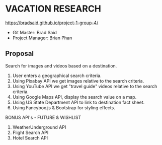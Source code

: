 # VACATION RESEARCH

https://bradsaid.github.io/project-1-group-4/

* Git Master: Brad Said
* Project Manager: Brian Phan

## Proposal

Search for images and videos based on a destination.

1. User enters a geographical search criteria.
1. Using Pixabay API we get images relative to the search criteria.
1. Using YouTube API we get "travel guide" videos relative to the search criteria.
1. Using Google Maps API, display the search value on a map.
1. Using US State Department API to link to destination fact sheet.  
1. Using Fancybox.js & Bootstrap for styling effects.  


BONUS API's - FUTURE & WISHLIST

1. WeatherUnderground API
1. Flight Search API
1. Hotel Search API

